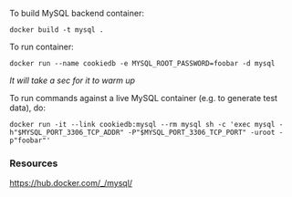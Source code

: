 To build MySQL backend container:
```
docker build -t mysql .
```

To run container:
```
docker run --name cookiedb -e MYSQL_ROOT_PASSWORD=foobar -d mysql
```
_It will take a sec for it to warm up_

To run commands against a live MySQL container (e.g. to generate test data), do:
```
docker run -it --link cookiedb:mysql --rm mysql sh -c 'exec mysql -h"$MYSQL_PORT_3306_TCP_ADDR" -P"$MYSQL_PORT_3306_TCP_PORT" -uroot -p"foobar"'
```

### Resources
https://hub.docker.com/_/mysql/